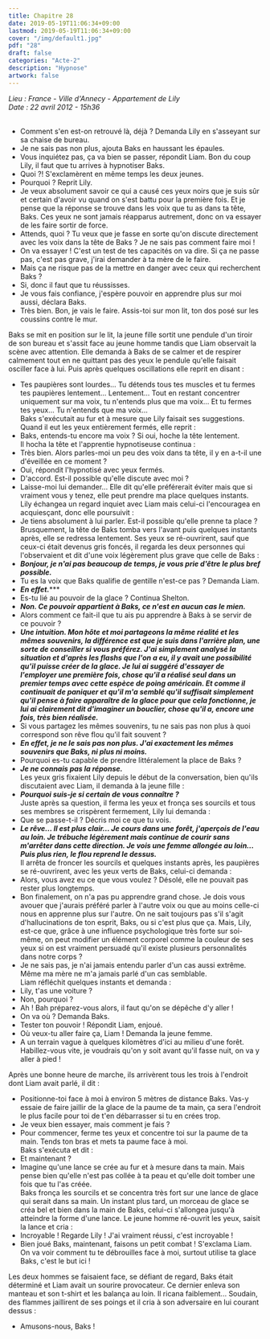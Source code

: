 ```yaml
---
title: Chapitre 28
date: 2019-05-19T11:06:34+09:00
lastmod: 2019-05-19T11:06:34+09:00
cover: "/img/default1.jpg"
pdf: "28"
draft: false
categories: "Acte-2"
description: "Hypnose"
artwork: false
---
```

_Lieu : France - Ville d'Annecy - Appartement de Lily   
Date : 22 avril 2012 - 15h36_   
     
- Comment s'en est-on retrouvé là, déjà ? Demanda Lily en s'asseyant sur sa chaise de bureau.   
- Je ne sais pas non plus, ajouta Baks en haussant les épaules.   
- Vous inquiétez pas, ça va bien se passer, répondit Liam. Bon du coup Lily, il faut que tu arrives à hypnotiser Baks.   
- Quoi ?! S'exclamèrent en même temps les deux jeunes.   
- Pourquoi ? Reprit Lily.   
- Je veux absolument savoir ce qui a causé ces yeux noirs que je suis sûr et certain d'avoir vu quand on s'est battu pour la première fois. Et je pense que la réponse se trouve dans les voix que tu as dans ta tête, Baks. Ces yeux ne sont jamais réapparus autrement, donc on va essayer de les faire sortir de force.   
- Attends, quoi ? Tu veux que je fasse en sorte qu'on discute directement avec les voix dans la tête de Baks ? Je ne sais pas comment faire moi !   
- On va essayer ! C'est un test de tes capacités on va dire. Si ça ne passe pas, c'est pas grave, j'irai demander à ta mère de le faire.   
- Mais ça ne risque pas de la mettre en danger avec ceux qui recherchent Baks ?   
- Si, donc il faut que tu réussisses.   
- Je vous fais confiance, j'espère pouvoir en apprendre plus sur moi aussi, déclara Baks.   
- Très bien. Bon, je vais le faire. Assis-toi sur mon lit, ton dos posé sur les coussins contre le mur.   
   
Baks se mit en position sur le lit, la jeune fille sortit une pendule d'un tiroir de son bureau et s'assit face au jeune homme tandis que Liam observait la scène avec attention. Elle demanda à Baks de se calmer et de respirer calmement tout en ne quittant pas des yeux le pendule qu'elle faisait osciller face à lui. Puis après quelques oscillations elle reprit en disant :   
- Tes paupières sont lourdes... Tu détends tous tes muscles et tu fermes tes paupières lentement... Lentement... Tout en restant concentrer uniquement sur ma voix, tu n'entends plus que ma voix... Et tu fermes tes yeux... Tu n'entends que ma voix...   
Baks s'exécutait au fur et à mesure que Lily faisait ses suggestions. Quand il eut les yeux entièrement fermés, elle reprit :   
- Baks, entends-tu encore ma voix ? Si oui, hoche la tête lentement.   
Il hocha la tête et l'apprentie hypnotiseuse continua :   
- Très bien. Alors parles-moi un peu des voix dans ta tête, il y en a-t-il une d'éveillée en ce moment ?   
- Oui, répondit l'hypnotisé avec yeux fermés.   
- D'accord. Est-il possible qu'elle discute avec moi ?   
- Laisse-moi lui demander... Elle dit qu'elle préférerait éviter mais que si vraiment vous y tenez, elle peut prendre ma place quelques instants.   
Lily échangea un regard inquiet avec Liam mais celui-ci l'encouragea en acquiesçant, donc elle poursuivit :   
- Je tiens absolument à lui parler. Est-il possible qu'elle prenne ta place ?   
Brusquement, la tête de Baks tomba vers l'avant puis quelques instants après, elle se redressa lentement. Ses yeux se ré-ouvrirent, sauf que ceux-ci était devenus gris foncés, il regarda les deux personnes qui l'observaient et dit d'une voix légèrement plus grave que celle de Baks :   
- ***Bonjour, je n'ai pas beaucoup de temps, je vous prie d'être le plus bref possible.***   
- Tu es la voix que Baks qualifie de gentille n'est-ce pas ? Demanda Liam.   
- ***En effet.******   
- Es-tu lié au pouvoir de la glace ? Continua Shelton.   
- ***Non. Ce pouvoir appartient à Baks, ce n'est en aucun cas le mien.***   
- Alors comment ce fait-il que tu ais pu apprendre à Baks à se servir de ce pouvoir ?   
- ***Une intuition. Mon hôte et moi partageons la même réalité et les mêmes souvenirs, la différence est que je suis dans l'arrière plan, une sorte de conseiller si vous préférez. J'ai simplement analysé la situation et d'après les flashs que l'on a eu, il y avait une possibilité qu'il puisse créer de la glace. Je lui ai suggéré d'essayer de l'employer une première fois, chose qu'il a réalisé seul dans un premier temps avec cette espèce de poing américain. Et comme il continuait de paniquer et qu'il m'a semblé qu'il suffisait simplement qu'il pense à faire apparaître de la glace pour que cela fonctionne, je lui ai clairement dit d'imaginer un bouclier, chose qu'il a, encore une fois, très bien réalisée.***   
- Si vous partagez les mêmes souvenirs, tu ne sais pas non plus à quoi correspond son rêve flou qu'il fait souvent ?   
- ***En effet, je ne le sais pas non plus. J'ai exactement les mêmes souvenirs que Baks, ni plus ni moins.***   
- Pourquoi es-tu capable de prendre littéralement la place de Baks ?   
- ***Je ne connais pas la réponse.***   
Les yeux gris fixaient Lily depuis le début de la conversation, bien qu'ils discutaient avec Liam, il demanda à la jeune fille :   
- ***Pourquoi suis-je si certain de vous connaître ?***   
Juste après sa question, il ferma les yeux et fronça ses sourcils et tous ses membres se crispèrent fermement, Lily lui demanda :   
- Que se passe-t-il ? Décris moi ce que tu vois.   
- ***Le rêve... Il est plus clair... Je cours dans une forêt, j'aperçois de l'eau au loin. Je trébuche légèrement mais continue de courir sans m'arrêter dans cette direction. Je vois une femme allongée au loin... Puis plus rien, le flou reprend le dessus.***   
Il arrêta de froncer les sourcils et quelques instants après, les paupières se ré-ouvrirent, avec les yeux verts de Baks, celui-ci demanda :   
- Alors, vous avez eu ce que vous voulez ? Désolé, elle ne pouvait pas rester plus longtemps.    
- Bon finalement, on n'a pas pu apprendre grand chose. Je dois vous avouer que j'aurais préféré parler à l'autre voix ou que au moins celle-ci nous en apprenne plus sur l'autre. On ne sait toujours pas s'il s'agit d'hallucinations de ton esprit, Baks, ou si c'est plus que ça. Mais, Lily, est-ce que, grâce à une influence psychologique très forte sur soi-même, on peut modifier un élément corporel comme la couleur de ses yeux si on est vraiment persuadé qu'il existe plusieurs personnalités dans notre corps ?   
- Je ne sais pas, je n'ai jamais entendu parler d'un cas aussi extrême. Même ma mère ne m'a jamais parlé d'un cas semblable.   
Liam réfléchit quelques instants et demanda :   
- Lily, t'as une voiture ?   
- Non, pourquoi ?   
- Ah ! Bah préparez-vous alors, il faut qu'on se dépêche d'y aller !   
- On va où ? Demanda Baks.   
- Tester ton pouvoir ! Répondit Liam, enjoué.   
- Où veux-tu aller faire ça, Liam ! Demanda la jeune femme.   
- A un terrain vague à quelques kilomètres d'ici au milieu d'une forêt. Habillez-vous vite, je voudrais qu'on y soit avant qu'il fasse nuit, on va y aller à pied !   
   
Après une bonne heure de marche, ils arrivèrent tous les trois à l'endroit dont Liam avait parlé, il dit :   
- Positionne-toi face à moi à environ 5 mètres de distance Baks. Vas-y essaie de faire jaillir de la glace de la paume de ta main, ça sera l'endroit le plus facile pour toi de t'en débarrasser si tu en crées trop.   
- Je veux bien essayer, mais comment je fais ?   
- Pour commencer, ferme tes yeux et concentre toi sur la paume de ta main. Tends ton bras et mets ta paume face à moi.    
Baks s'exécuta et dit :   
- Et maintenant ?   
- Imagine qu'une lance se crée au fur et à mesure dans ta main. Mais pense bien qu'elle n'est pas collée à ta peau et qu'elle doit tomber une fois que tu l'as créée.   
Baks fronça les sourcils et se concentra très fort sur une lance de glace qui serait dans sa main. Un instant plus tard, un morceau de glace se créa bel et bien dans la main de Baks, celui-ci s'allongea jusqu'à atteindre la forme d'une lance. Le jeune homme ré-ouvrit les yeux, saisit la lance et cria :   
- Incroyable ! Regarde Lily ! J'ai vraiment réussi, c'est incroyable !   
- Bien joué Baks, maintenant, faisons un petit combat ! S'exclama Liam.  On va voir comment tu te débrouilles face à moi, surtout utilise ta glace Baks, c'est le but ici !   
   
Les deux hommes se faisaient face, se défiant de regard, Baks était déterminé et Liam avait un sourire provocateur. Ce dernier enleva son manteau et son t-shirt et les balança au loin. Il ricana faiblement... Soudain, des flammes jaillirent de ses poings et il cria à son adversaire en lui courant dessus :   
- Amusons-nous, Baks !
